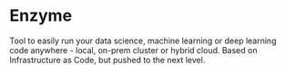 # Enzyme

Tool to easily run your data science, machine learning or deep learning code anywhere - local, on-prem cluster or hybrid cloud. 
Based on Infrastructure as Code, but pushed to the next level.
